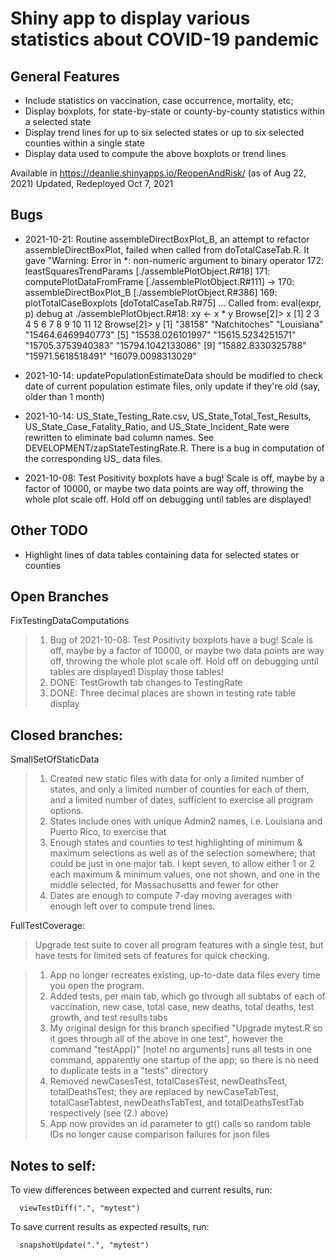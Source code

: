 Shiny app to display various statistics about COVID-19 pandemic
===============================================================

General Features
----------------

 * Include statistics on vaccination, case occurrence, mortality, etc;
 * Display boxplots, for state-by-state or county-by-county statistics within a selected state
 * Display trend lines for up to six selected states or up to six selected counties within a single state
 * Display data used to compute the above boxplots or trend lines


Available in https://deanlie.shinyapps.io/ReopenAndRisk/ (as of Aug 22, 2021)
Updated, Redeployed Oct 7, 2021

Bugs
----
 * 2021-10-21: Routine assembleDirectBoxPlot_B, an attempt to refactor
  assembleDirectBoxPlot, failed when called from doTotalCaseTab.R. It gave
  "Warning: Error in *: non-numeric argument to binary operator
  172: leastSquaresTrendParams [./assemblePlotObject.R#18]
  171: computePlotDataFromFrame [./assemblePlotObject.R#111]
->  170: assembleDirectBoxPlot_B [./assemblePlotObject.R#386]
  169: plotTotalCaseBoxplots [doTotalCaseTab.R#75]
  ...
Called from: eval(expr, p)
debug at ./assemblePlotObject.R#18: xy <- x * y
Browse[2]> x
 [1]  2  3  4  5  6  7  8  9 10 11 12
Browse[2]> y
 [1] "38158"            "Natchitoches"     "Louisiana"        "15464.6469940773"
 [5] "15538.026101997"  "15615.5234251571" "15705.3753940383" "15794.1042133086"
 [9] "15882.8330325788" "15971.5618518491" "16079.0098313029"
 
 
 * 2021-10-14: updatePopulationEstimateData should be modified to check date of current population estimate files, only update if they're old (say, older than 1 month)
 * 2021-10-14: US_State_Testing_Rate.csv, US_State_Total_Test_Results, US_State_Case_Fatality_Ratio, and US_State_Incident_Rate were rewritten to eliminate bad column names. See DEVELOPMENT/zapStateTestingRate.R. There is a bug in computation of the corresponding US_ data files.
 * 2021-10-08: Test Positivity boxplots have a bug! Scale is off,
maybe by a factor of 10000, or maybe two data points are way off,
throwing the whole plot scale off. Hold off on debugging until tables are
displayed!

Other TODO
----------
 * Highlight lines of data tables containing data for selected states or counties

Open Branches
-------------

FixTestingDataComputations

> 1. Bug of 2021-10-08: Test Positivity boxplots have a bug! Scale is off,
maybe by a factor of 10000, or maybe two data points are way off,
throwing the whole plot scale off. Hold off on debugging until tables are
displayed! Display those tables!
> 2. DONE: TestGrowth tab changes to TestingRate
> 3. DONE: Three decimal places are shown in testing rate table display

Closed branches:
----------------

SmallSetOfStaticData

> 1. Created new static files with data for only a limited number of states, and only a limited number of counties for each of them, and a limited number of dates, sufficient to exercise all program options.
> 2. States include ones with unique Admin2 names, i.e. Louisiana and Puerto Rico, to exercise that
> 3. Enough states and counties to test highlighting of minimum & maximum selections as well as of the selection somewhere; that could be just in one major tab. I kept seven, to allow either 1 or 2 each maximum & minimum values, one not shown, and one in the middle selected, for Massachusetts and fewer for other
> 4. Dates are enough to compute 7-day moving averages with enough left over to compute trend lines.

FullTestCoverage:

> Upgrade test suite to cover all program features with a single test, but have tests for limited sets of features for quick checking. 

> 1. App no longer recreates existing, up-to-date data files every time you open the program.
> 2. Added tests, per main tab, which go through all subtabs of each of
vaccination, new case, total case, new deaths, total deaths, test growth,
and test results tabs
> 3. My original design for this branch specified "Upgrade mytest.R so it goes through all of the above in one test", however the command "testApp()" [note! no arguments] runs all tests in one command, apparently one startup of the app; so there is no need to duplicate tests in a "tests" directory 
> 4. Removed newCasesTest, totalCasesTest, newDeathsTest, totalDeathsTest; they are replaced by newCaseTabTest, totalCaseTabtest, newDeathsTabTest, and totalDeathsTestTab respectively (see (2.) above)
> 6. App now provides an id parameter to gt() calls so random table IDs no longer cause comparison failures for json files

Notes to self:
--------------
To view differences between expected and current results, run:
    
      viewTestDiff(".", "mytest")

To save current results as expected results, run:

      snapshotUpdate(".", "mytest")

